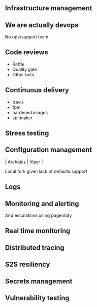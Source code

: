 #

## Infrastructure management

## We are actually devops

No ops/support team

## Code reviews

* Raffle
* Quality gate
* Other bots

## Continuous delivery
* travis
* fpm
* hardened images
* spinnaker

## Stress testing

## Configuration management

| Archaius | Viper |

Local fork given lack of defaults support

## Logs 

## Monitoring and alerting

And escalations using pagerduty

## Real time monitoring

## Distributed tracing

## S2S resiliency

## Secrets management

## Vulnerability testing
